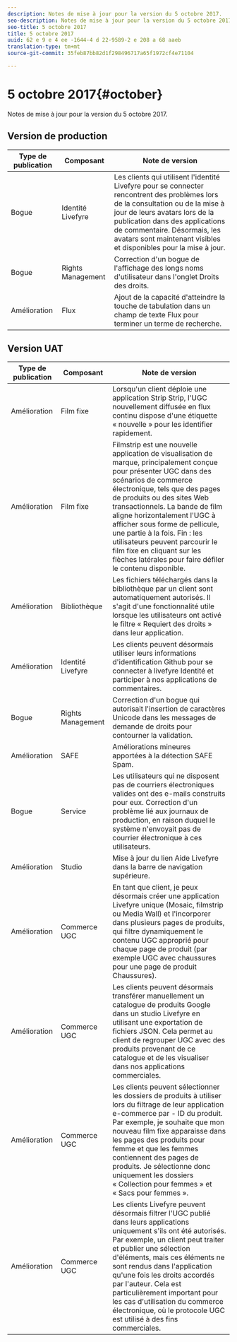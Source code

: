 ```yaml
---
description: Notes de mise à jour pour la version du 5 octobre 2017.
seo-description: Notes de mise à jour pour la version du 5 octobre 2017.
seo-title: 5 octobre 2017
title: 5 octobre 2017
uuid: 62 e 9 e 4 ee -1644-4 d 22-9589-2 e 208 a 68 aaeb
translation-type: tm+mt
source-git-commit: 35feb87bb82d1f298496717a65f1972cf4e71104

---
```



# 5 octobre 2017{#october}

Notes de mise à jour pour la version du 5 octobre 2017.

## Version de production

| **Type de publication** | **Composant** | **Note de version** |
|---|---|---|
| Bogue | Identité Livefyre | Les clients qui utilisent l'identité Livefyre pour se connecter rencontrent des problèmes lors de la consultation ou de la mise à jour de leurs avatars lors de la publication dans des applications de commentaire. Désormais, les avatars sont maintenant visibles et disponibles pour la mise à jour. |
| Bogue | Rights Management | Correction d'un bogue de l'affichage des longs noms d'utilisateur dans l'onglet Droits des droits. |
| Amélioration | Flux | Ajout de la capacité d'atteindre la touche de tabulation dans un champ de texte Flux pour terminer un terme de recherche. |

## Version UAT

| **Type de publication** | **Composant** | **Note de version** |
|---|---|---|
| Amélioration | Film fixe | Lorsqu'un client déploie une application Strip Strip, l'UGC nouvellement diffusée en flux continu dispose d'une étiquette « nouvelle » pour les identifier rapidement. |
| Amélioration | Film fixe | Filmstrip est une nouvelle application de visualisation de marque, principalement conçue pour présenter UGC dans des scénarios de commerce électronique, tels que des pages de produits ou des sites Web transactionnels. La bande de film aligne horizontalement l'UGC à afficher sous forme de pellicule, une partie à la fois. Fin : les utilisateurs peuvent parcourir le film fixe en cliquant sur les flèches latérales pour faire défiler le contenu disponible. |
| Amélioration | Bibliothèque | Les fichiers téléchargés dans la bibliothèque par un client sont automatiquement autorisés. Il s'agit d'une fonctionnalité utile lorsque les utilisateurs ont activé le filtre « Requiert des droits » dans leur application. |
| Amélioration | Identité Livefyre | Les clients peuvent désormais utiliser leurs informations d'identification Github pour se connecter à livefyre Identité et participer à nos applications de commentaires. |
| Bogue | Rights Management | Correction d'un bogue qui autorisait l'insertion de caractères Unicode dans les messages de demande de droits pour contourner la validation. |
| Amélioration | SAFE | Améliorations mineures apportées à la détection SAFE Spam. |
| Bogue | Service | Les utilisateurs qui ne disposent pas de courriers électroniques valides ont des e-mails construits pour eux. Correction d'un problème lié aux journaux de production, en raison duquel le système n'envoyait pas de courrier électronique à ces utilisateurs. |
| Amélioration | Studio | Mise à jour du lien Aide Livefyre dans la barre de navigation supérieure. |
| Amélioration | Commerce UGC | En tant que client, je peux désormais créer une application Livefyre unique (Mosaic, filmstrip ou Media Wall) et l'incorporer dans plusieurs pages de produits, qui filtre dynamiquement le contenu UGC approprié pour chaque page de produit (par exemple UGC avec chaussures pour une page de produit Chaussures). |
| Amélioration | Commerce UGC | Les clients peuvent désormais transférer manuellement un catalogue de produits Google dans un studio Livefyre en utilisant une exportation de fichiers JSON. Cela permet au client de regrouper UGC avec des produits provenant de ce catalogue et de les visualiser dans nos applications commerciales. |
| Amélioration | Commerce UGC | Les clients peuvent sélectionner les dossiers de produits à utiliser lors du filtrage de leur application e-commerce par - ID du produit. Par exemple, je souhaite que mon nouveau film fixe apparaisse dans les pages des produits pour femme et que les femmes contiennent des pages de produits. Je sélectionne donc uniquement les dossiers « Collection pour femmes » et « Sacs pour femmes ». |
| Amélioration | Commerce UGC | Les clients Livefyre peuvent désormais filtrer l'UGC publié dans leurs applications uniquement s'ils ont été autorisés. Par exemple, un client peut traiter et publier une sélection d'éléments, mais ces éléments ne sont rendus dans l'application qu'une fois les droits accordés par l'auteur. Cela est particulièrement important pour les cas d'utilisation du commerce électronique, où le protocole UGC est utilisé à des fins commerciales. |

